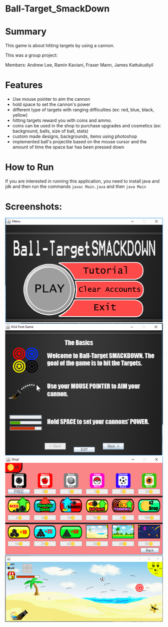# Ball-Target_SmackDown

# Summary
This game is about hitting targets by using a cannon.

This was a group project:

Members: Andrew Lee, Ramin Kaviani, Fraser Mann, James Kattukudiyil

# Features
- Use mouse pointer to aim the cannon
- hold space to set the cannon's power
- different type of targets with ranging difficulties (ex: red, blue, black, yellow)
- hitting targets reward you with coins and ammo. 
- coins can be used in the shop to purchase upgrades and cosmetics (ex: background, balls, size of ball, stats)
- custom made designs, backgrounds, items using photoshop
- implemented ball's projectile based on the mouse cursor and the amount of time the space bar has been pressed down

# How to Run
If you are interested in running this application, you need to install java and jdk and then run the commands `javac Main.java` and then `java Main`

# Screenshots:
![Alt text](/screenshots/menu.PNG)
![Alt text](/screenshots/tutorial.PNG)
![Alt text](/screenshots/shop.PNG)
![Alt text](/screenshots/play.PNG)
